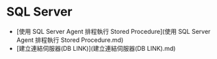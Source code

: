 # SQL Server

* [使用 SQL Server Agent 排程執行 Stored Procedure](使用 SQL Server Agent 排程執行 Stored Procedure.md)
* [建立連結伺服器(DB LINK)](建立連結伺服器(DB LINK).md)
